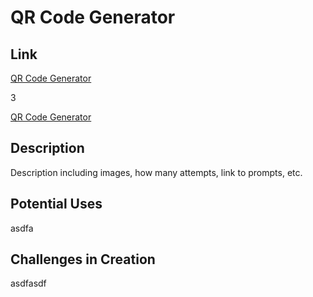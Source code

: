 # QR Code Generator

## Link

[QR Code Generator](https://corydave.github.io/websitetest/claude/qr/)

3

<a href="https://corydave.github.io/websitetest/claude/qr/" target="_blank">QR Code Generator</a>

## Description

Description including images, how many attempts, link to prompts, etc.

## Potential Uses

asdfa

## Challenges in Creation

asdfasdf


